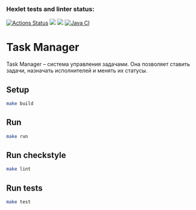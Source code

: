 ### Hexlet tests and linter status:
[![Actions Status](https://github.com/AleksandrBicov/java-project-99/actions/workflows/hexlet-check.yml/badge.svg)](https://github.com/AleksandrBicov/java-project-99/actions)
<a href="https://codeclimate.com/github/AleksandrBicov/java-project-99/maintainability"><img src="https://api.codeclimate.com/v1/badges/e2a81b14fdff3727e697/maintainability" /></a>
<a href="https://codeclimate.com/github/AleksandrBicov/java-project-99/test_coverage"><img src="https://api.codeclimate.com/v1/badges/e2a81b14fdff3727e697/test_coverage" /></a>
[![Java CI](https://github.com/AleksandrBicov/java-project-99/actions/workflows/build.yml/badge.svg)](https://github.com/AleksandrBicov/java-project-99/actions/workflows/build.yml)

# Task Manager
Task Manager – система управления задачами. Она позволяет ставить задачи, назначать исполнителей и менять их статусы.


## Setup
```bash
make build
```
## Run
```bash
make run
```
## Run checkstyle
```bash
make lint
```
## Run tests
```bash
make test
```